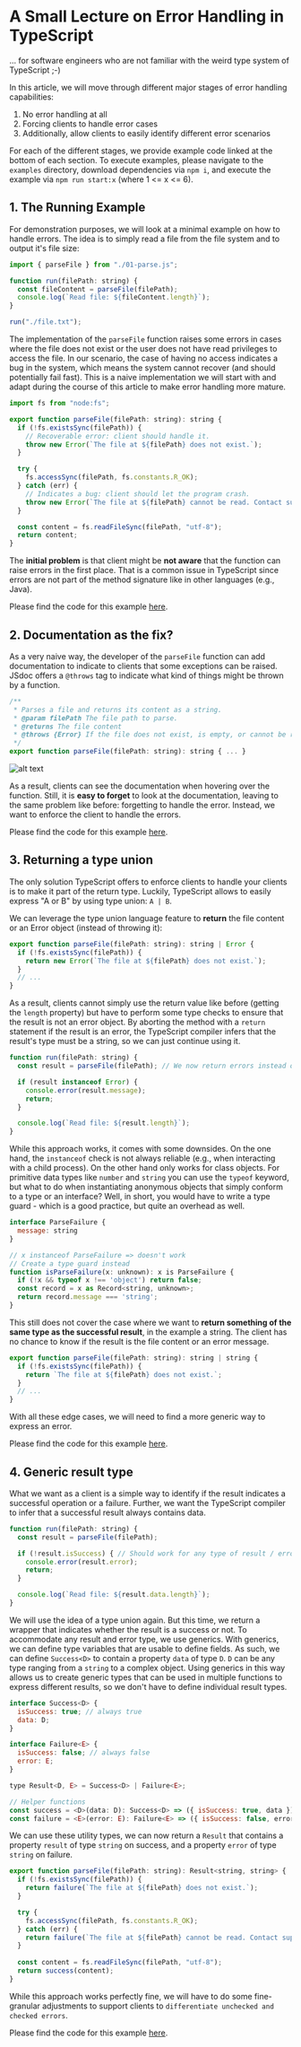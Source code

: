 # A Small Lecture on Error Handling in TypeScript

... for software engineers who are not familiar with the weird type system of TypeScript ;-)

In this article, we will move through different major stages of error handling capabilities:

1. No error handling at all
2. Forcing clients to handle error cases
3. Additionally, allow clients to easily identify different error scenarios

For each of the different stages, we provide example code linked at the bottom of each section.
To execute examples, please navigate to the `examples` directory, download dependencies via `npm i`, and execute the example via `npm run start:x` (where 1 <= x <= 6).

## 1. The Running Example

For demonstration purposes, we will look at a minimal example on how to handle errors.
The idea is to simply read a file from the file system and to output it's file size:

```javascript
import { parseFile } from "./01-parse.js";

function run(filePath: string) {
  const fileContent = parseFile(filePath);
  console.log(`Read file: ${fileContent.length}`);
}

run("./file.txt");
```

The implementation of the `parseFile` function raises some errors in cases where the file does not exist or the user does not have read privileges to access the file.
In our scenario, the case of having no access indicates a bug in the system, which means the system cannot recover (and should potentially fail fast).
This is a naive implementation we will start with and adapt during the course of this article to make error handling more mature.

```javascript
import fs from "node:fs";

export function parseFile(filePath: string): string {
  if (!fs.existsSync(filePath)) {
    // Recoverable error: client should handle it.
    throw new Error(`The file at ${filePath} does not exist.`);
  }

  try {
    fs.accessSync(filePath, fs.constants.R_OK);
  } catch (err) {
    // Indicates a bug: client should let the program crash.
    throw new Error(`The file at ${filePath} cannot be read. Contact support.`);
  }

  const content = fs.readFileSync(filePath, "utf-8");
  return content;
}
```

The **initial problem** is that client might be **not aware** that the function can raise errors in the first place.
That is a common issue in TypeScript since errors are not part of the method signature like in other languages (e.g., Java).

Please find the code for this example [here](examples/01-no-error-signature.ts).

## 2. Documentation as the fix?

As a very naive way, the developer of the `parseFile` function can add documentation to indicate to clients that some exceptions can be raised.
JSdoc offers a `@throws` tag to indicate what kind of things might be thrown by a function.

```js
/**
 * Parses a file and returns its content as a string.
 * @param filePath The file path to parse.
 * @returns The file content
 * @throws {Error} If the file does not exist, is empty, or cannot be read due to a lack of privileges.
 */
export function parseFile(filePath: string): string { ... }
```

![alt text](resources/hover-documentation.png)

As a result, clients can see the documentation when hovering over the function.
Still, it is **easy to forget** to look at the documentation, leaving to the same problem like before: forgetting to handle the error.
Instead, we want to enforce the client to handle the errors.

Please find the code for this example [here](examples/02-error-in-doc.ts).

## 3. Returning a type union

The only solution TypeScript offers to enforce clients to handle your clients is to make it part of the return type.
Luckily, TypeScript allows to easily express "A or B" by using type union: `A | B`.

We can leverage the type union language feature to **return** the file content or an Error object (instead of throwing it):

```javascript
export function parseFile(filePath: string): string | Error {
  if (!fs.existsSync(filePath)) {
    return new Error(`The file at ${filePath} does not exist.`);
  }
  // ...
}
```

As a result, clients cannot simply use the return value like before (getting the `length` property) but have to perform some type checks to ensure that the result is not an error object. By aborting the method with a `return` statement if the result is an error, the TypeScript compiler infers that the result's type must be a string, so we can just continue using it.

```javascript
function run(filePath: string) {
  const result = parseFile(filePath); // We now return errors instead of throwing them

  if (result instanceof Error) {
    console.error(result.message);
    return;
  }

  console.log(`Read file: ${result.length}`);
}
```

While this approach works, it comes with some downsides. On the one hand, the `instanceof` check is not always reliable (e.g., when interacting with a child process). On the other hand only works for class objects. For primitive data types like `number` and `string` you can use the `typeof` keyword, but what to do when instantiating anonymous objects that simply conform to a type or an interface? Well, in short, you would have to write a type guard - which is a good practice, but quite an overhead as well.

```javascript
interface ParseFailure {
  message: string
}

// x instanceof ParseFailure => doesn't work
// Create a type guard instead
function isParseFailure(x: unknown): x is ParseFailure {
  if (!x && typeof x !== 'object') return false;
  const record = x as Record<string, unknown>;
  return record.message === 'string';
}
```

This still does not cover the case where we want to **return something of the same type as the successful result**, in the example a string. The client has no chance to know if the result is the file content or an error message.
```javascript
export function parseFile(filePath: string): string | string {
  if (!fs.existsSync(filePath)) {
    return `The file at ${filePath} does not exist.`;
  }
  // ...
}
```

With all these edge cases, we will need to find a more generic way to express an error.

Please find the code for this example [here](examples/03-error-union.ts).


## 4. Generic result type

What we want as a client is a simple way to identify if the result indicates a successful operation or a failure. Further, we want the TypeScript compiler to infer that a successful result always contains data.

```javascript
function run(filePath: string) {
  const result = parseFile(filePath);

  if (!result.isSuccess) { // Should work for any type of result / error
    console.error(result.error);
    return;
  }

  console.log(`Read file: ${result.data.length}`);
}
```

We will use the idea of a type union again. But this time, we return a wrapper that indicates whether the result is a success or not. To accommodate any result and error type, we use generics. With generics, we can define type variables that are usable to define fields. As such, we can define `Success<D>` to contain a property `data` of type `D`. `D` can be any type ranging from a `string` to a complex object. Using generics in this way allows us to create generic types that can be used in multiple functions to express different results, so we don't have to define individual result types.

```javascript
interface Success<D> {
  isSuccess: true; // always true
  data: D;
}

interface Failure<E> {
  isSuccess: false; // always false
  error: E;
}

type Result<D, E> = Success<D> | Failure<E>;

// Helper functions
const success = <D>(data: D): Success<D> => ({ isSuccess: true, data });
const failure = <E>(error: E): Failure<E> => ({ isSuccess: false, error });
```

We can use these utility types, we can now return a `Result` that contains a property `result` of type `string` on success, and a property `error` of type `string` on failure.

```javascript 
export function parseFile(filePath: string): Result<string, string> {
  if (!fs.existsSync(filePath)) {
    return failure(`The file at ${filePath} does not exist.`);
  }

  try {
    fs.accessSync(filePath, fs.constants.R_OK);
  } catch (err) {
    return failure(`The file at ${filePath} cannot be read. Contact support.`);
  }
  
  const content = fs.readFileSync(filePath, "utf-8");
  return success(content);
}
```

While this approach works perfectly fine, we will have to do some fine-granular adjustments to support clients to `differentiate unchecked and checked errors`. 

Please find the code for this example [here](examples/04-result-type.ts).